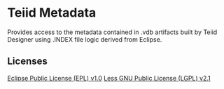 Teiid Metadata
========

Provides access to the metadata contained in .vdb artifacts built by Teiid Designer using .INDEX file logic derived from Eclipse.

Licenses
-------

[Eclipse Public License (EPL) v1.0][1]
[Less GNU Public License (LGPL) v2.1][2]

[1]: http://wiki.eclipse.org/EPL
[2]: https://www.gnu.org/licenses/old-licenses/lgpl-2.1.en.html
